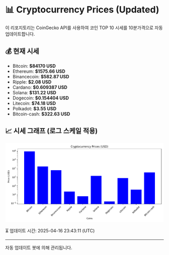 
# 📊 Cryptocurrency Prices (Updated)

이 리포지토리는 CoinGecko API를 사용하여 코인 TOP 10 시세를 10분가격으로 자동 업데이트합니다.

## 💰 현재 시세
- Bitcoin: **$84170 USD**
- Ethereum: **$1575.66 USD**
- Binancecoin: **$582.87 USD**
- Ripple: **$2.08 USD**
- Cardano: **$0.609387 USD**
- Solana: **$131.22 USD**
- Dogecoin: **$0.154404 USD**
- Litecoin: **$74.18 USD**
- Polkadot: **$3.55 USD**
- Bitcoin-cash: **$322.63 USD**

## 📈 시세 그래프 (로그 스케일 적용)
![Crypto Prices](crypto_prices.png)

⏳ 업데이트 시간: 2025-04-16 23:43:11 (UTC)

---
자동 업데이트 봇에 의해 관리됩니다.
